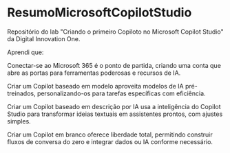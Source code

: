 # ResumoMicrosoftCopilotStudio
Repositório do lab "Criando o primeiro Copiloto no Microsoft Copilot Studio" da Digital Innovation One.

Aprendi que:

Conectar-se ao Microsoft 365 é o ponto de partida, criando uma conta que abre as portas para ferramentas poderosas e recursos de IA.

Criar um Copilot baseado em modelo aproveita modelos de IA pré-treinados, personalizando-os para tarefas específicas com eficiência.

Criar um Copilot baseado em descrição por IA usa a inteligência do Copilot Studio para transformar ideias textuais em assistentes prontos, com ajustes simples.

Criar um Copilot em branco oferece liberdade total, permitindo construir fluxos de conversa do zero e integrar dados ou IA conforme necessário.


